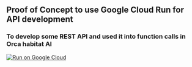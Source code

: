 ## Proof of Concept to use Google Cloud Run for API development
### To develop some REST API and used it into function calls in Orca habitat AI

[![Run on Google
Cloud](https://deploy.cloud.run/button.svg)](https://deploy.cloud.run/?git_repo=https://github.com/fadhilrizqi/enoram-demo.git)
